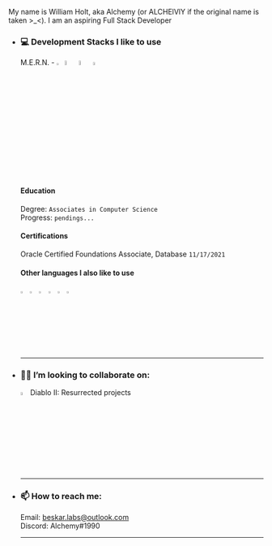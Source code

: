 My name is William Holt, aka Alchemy (or ALCHElVlY if the original name is taken >_<). I am an aspiring Full Stack Developer
 
-   <h3>💻 Development Stacks I like to use</h3>
    <p>
      M.E.R.N. - 
        <img src="https://imgur.com/U9NRYzH.png" title="MongoDB" alt="mongoDB" width=2.5% height=2.5% />
        <img src="https://imgur.com/NFOktJ8.png" title="ExpressJS" alt="expressJS" width=5% height=5% />
        <img src="https://imgur.com/kRALSx1.png" title="ReactJS" alt="reactJS" width=5% height=5% />
        <img src="https://imgur.com/BAmdOeC.png" title="NodeJS" alt="nodeJS" width=4% height=4% />
      <br>
      <br>
      <br>
      
      <h4>Education</h4>
      <div>
          <p>
              Degree: <code>Associates in Computer Science</code><br>
              Progress: <code>pendings...</code>
          </p>
      </div>

      <h4>Certifications</h4>
        <p>
        Oracle Certified Foundations Associate, Database
        <code>11/17/2021</code>
        </p>
  
      <h4>Other languages I also like to use</h4>
      <div>
       <img src="https://imgur.com/GxZB87E.png" title="C#" alt="cSharp" width=3% height=3% />
       <img src="https://imgur.com/26ZTXwk.png" title="Java" alt="java" width=3% height=3% />
       <img src="https://imgur.com/UwwZTgs.png" title="Python" alt="python" width=3% height=3% />
       <img src="https://imgur.com/knhEDjT.png" title="HTML" alt="html" width=3% height=3% />
       <img src="https://imgur.com/mxgz4Wx.png" title="CSS" alt="css" width=3% height=3% />
       <img src="https://imgur.com/j3Gkvcd.png" title="Sass" alt="sass" width=3% height=3% />
      </div>
    </p>
    <!-- Horizontal line break -->
    <hr />
  
-   <h3>🧑‍💻 I’m looking to collaborate on:</h3>
    <p>
      <img src="https://imgur.com/2p3QZf5.png" title="Diablo II: Resurrected" alt="d2r" width=4% height=4%>Diablo II: Resurrected projects</img>
    </p>
    <!-- Horizontal line break -->
    <hr />
  
-   <h3>📫 How to reach me:</h3>
    <p>
      Email: <a href="mailto:beskar.labs@outlook.com">beskar.labs@outlook.com</a><br>
      Discord: Alchemy#1990
    </p>
    <!-- Horizontal line break -->
    <hr />

